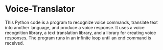 # Voice-Translator
This Python code is a program to recognize voice commands, translate text into another language, and produce a voice response. It uses a voice recognition library, a text translation library, and a library for creating voice responses. The program runs in an infinite loop until an end command is received.
